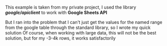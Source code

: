 This example is taken from my private project,
I used the library ***google/apiclient*** to work with **Google Sheets API**

But I ran into the problem that I can't just get the values for the named range from the google table through the standard library, so I wrote my quick solution
Of course, when working with large data, this will not be the best solution, but for my -3-4k rows, it works satisfactorily
